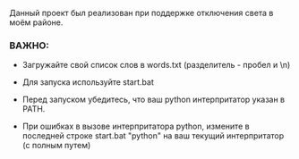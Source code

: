 Данный проект был реализован при поддержке отключения света в моём районе.

### ВАЖНО:

 - Загружайте свой список слов в words.txt (разделитель - пробел и \n) 

 - Для запуска используйте start.bat

 - Перед запуском убедитесь, что ваш python интерпритатор указан в PATH.  

 - При ошибках в вызове интерпритатора python, измените в последней строке start.bat "python" на ваш текущий интерпритатор (с полным путем)
